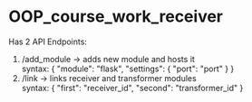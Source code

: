 # OOP_course_work_receiver

Has 2 API Endpoints:
1) /add_module -> adds new module and hosts it      
  syntax: 
  {
	  "module": "flask",
	  "settings": {
		  "port": "port"
	  }
  }
2) /link -> links receiver and transformer modules      
  syntax:
  {
	  "first": "receiver_id",
	  "second": "transformer_id"
  }
